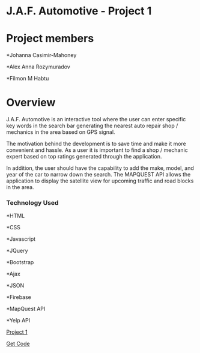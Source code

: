 # J.A.F. Automotive - Project 1

# Project members
*Johanna Casimir-Mahoney

*Alex Anna Rozymuradov

*Filmon M Habtu

# Overview

J.A.F. Automotive is an interactive tool where the user can enter specific key words in the search bar generating the nearest auto repair shop / mechanics in the area based on GPS signal.

The motivation behind the development is to save time and make it more convenient and hassle. As a user it is important to find a shop / mechanic expert based on top ratings generated through the application.

In addition, the user should have the capability to add the make, model, and year of the car to narrow down the search. The MAPQUEST API allows the application to display the satellite view for upcoming traffic and road blocks in the area.

### Technology Used

*HTML

*CSS

*Javascript

*JQuery

*Bootstrap

*Ajax

*JSON

*Firebase

*MapQuest API

*Yelp API


<a href="https://johannacasimirmahoney.github.io/Prohect-1/">Project 1</a>

<a href="https://github.com/JohannaCasimirMahoney/Prohect-1">Get Code</a>